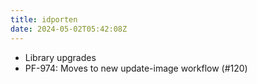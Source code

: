 ```yaml
---
title: idporten
date: 2024-05-02T05:42:08Z
---
```

- Library upgrades
- PF-974: Moves to new update-image workflow (#120)

